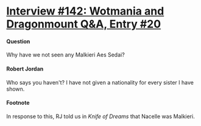 # [Interview #142: Wotmania and Dragonmount Q&A, Entry #20](https://www.theoryland.com/intvmain.php?i=142#20)

#### Question

Why have we not seen any Malkieri Aes Sedai?

#### Robert Jordan

Who says you haven't? I have not given a nationality for every sister I have shown.

#### Footnote

In response to this, RJ told us in
*Knife of Dreams*
that Nacelle was Malkieri.

